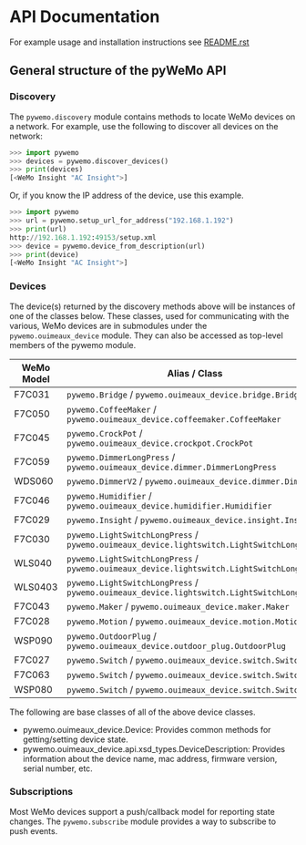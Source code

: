 # API Documentation

For example usage and installation instructions see 
[README.rst](https://github.com/pywemo/pywemo/blob/main/README.rst)

## General structure of the pyWeMo API

### Discovery

The `pywemo.discovery` module contains methods to locate WeMo devices on a
network. For example, use the following to discover all devices on the
network:

```python
>>> import pywemo
>>> devices = pywemo.discover_devices()
>>> print(devices)
[<WeMo Insight "AC Insight">]
```

Or, if you know the IP address of the device, use this example.

```python
>>> import pywemo
>>> url = pywemo.setup_url_for_address("192.168.1.192")
>>> print(url)
http://192.168.1.192:49153/setup.xml
>>> device = pywemo.device_from_description(url)
>>> print(device)
[<WeMo Insight "AC Insight">]
```

### Devices

The device(s) returned by the discovery methods above will be instances of one
of the classes below. These classes, used for communicating with the various,
WeMo devices are in submodules under the `pywemo.ouimeaux_device` module. They
can also be accessed as top-level members of the pywemo module.

WeMo Model|Alias / Class
----------|-------------
  F7C031  |`pywemo.Bridge` / `pywemo.ouimeaux_device.bridge.Bridge`
  F7C050  |`pywemo.CoffeeMaker` / `pywemo.ouimeaux_device.coffeemaker.CoffeeMaker`
  F7C045  |`pywemo.CrockPot` / `pywemo.ouimeaux_device.crockpot.CrockPot`
  F7C059  |`pywemo.DimmerLongPress` / `pywemo.ouimeaux_device.dimmer.DimmerLongPress`
  WDS060  |`pywemo.DimmerV2` / `pywemo.ouimeaux_device.dimmer.DimmerV2`
  F7C046  |`pywemo.Humidifier` / `pywemo.ouimeaux_device.humidifier.Humidifier`
  F7C029  |`pywemo.Insight` / `pywemo.ouimeaux_device.insight.Insight`
  F7C030  |`pywemo.LightSwitchLongPress` / `pywemo.ouimeaux_device.lightswitch.LightSwitchLongPress`
  WLS040  |`pywemo.LightSwitchLongPress` / `pywemo.ouimeaux_device.lightswitch.LightSwitchLongPress`
  WLS0403 |`pywemo.LightSwitchLongPress` / `pywemo.ouimeaux_device.lightswitch.LightSwitchLongPress`
  F7C043  |`pywemo.Maker` / `pywemo.ouimeaux_device.maker.Maker`
  F7C028  |`pywemo.Motion` / `pywemo.ouimeaux_device.motion.Motion`
  WSP090  |`pywemo.OutdoorPlug` / `pywemo.ouimeaux_device.outdoor_plug.OutdoorPlug`
  F7C027  |`pywemo.Switch` / `pywemo.ouimeaux_device.switch.Switch`
  F7C063  |`pywemo.Switch` / `pywemo.ouimeaux_device.switch.Switch`
  WSP080  |`pywemo.Switch` / `pywemo.ouimeaux_device.switch.Switch`

The following are base classes of all of the above device classes.

* pywemo.ouimeaux_device.Device: Provides common methods for getting/setting
  device state.
* pywemo.ouimeaux_device.api.xsd_types.DeviceDescription: Provides information
  about the device name, mac address, firmware version, serial number, etc.

### Subscriptions

Most WeMo devices support a push/callback model for reporting state changes.
The `pywemo.subscribe` module provides a way to subscribe to push events.
